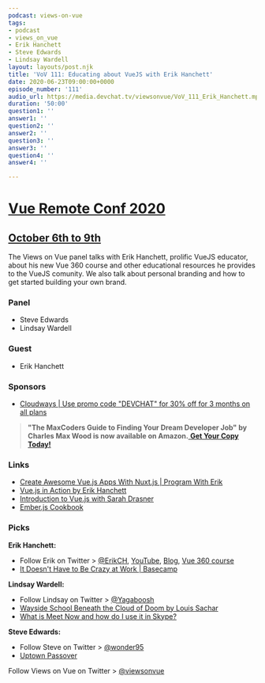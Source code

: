 ```yaml
---
podcast: views-on-vue
tags:
- podcast
- views_on_vue
- Erik Hanchett
- Steve Edwards
- Lindsay Wardell
layout: layouts/post.njk
title: 'VoV 111: Educating about VueJS with Erik Hanchett'
date: 2020-06-23T09:00:00+0000
episode_number: '111'
audio_url: https://media.devchat.tv/viewsonvue/VoV_111_Erik_Hanchett.mp3
duration: '50:00'
question1: ''
answer1: ''
question2: ''
answer2: ''
question3: ''
answer3: ''
question4: ''
answer4: ''

---
```

# [Vue Remote Conf 2020](https://vueremoteconf.com)

## [October 6th to 9th](https://vueremoteconf.com)

The Views on Vue panel talks with Erik Hanchett, prolific VueJS educator, about his new Vue 360 course and other educational resources he provides to the VueJS comunity. We also talk about personal branding and how to get started building your own brand.

### **Panel**

* Steve Edwards
* Lindsay Wardell

### **Guest**

* Erik Hanchett

### **Sponsors**

* [Cloudways | Use promo code "DEVCHAT" for 30% off for 3 months on all plans](https://www.cloudways.com/en/?id=546951&chan=Devchat&data1=Vue-show&data2=Podcast-10)

> **"The MaxCoders Guide to Finding Your Dream Developer Job" by Charles Max Wood is now available on Amazon.**[ **Get Your Copy Today!**](https://www.amazon.com/gp/product/B081MBL5C9/ref=as_li_ss_tl?ie=UTF8&linkCode=sl1&tag=devchattv-20&linkId=9d61363241636e2546ef46abba198746&language=en_US)


### **Links**

* [Create Awesome Vue\.js Apps With Nuxt\.js \| Program With Erik](https://school.programwitherik.com/p/create-awesome-vue-js-apps-with-nuxt-js)
* [Vue\.js in Action by Erik Hanchett](https://www.amazon.com/Vue-js-Action-Erik-Hanchett/dp/1617294624)
* [Introduction to Vue\.js with Sarah Drasner](https://frontendmasters.com/courses/vue/)
* [Ember\.js Cookbook](https://www.amazon.com/Ember-js-cookbook-Erik-Hanchett/dp/1783982209)


### **Picks**

**Erik Hanchett:**

* Follow Erik on Twitter > [@ErikCH](https://twitter.com/erikch), [YouTube](https://www.youtube.com/channel/UCshZ3rdoCLjDYuTR_RBubzw), [Blog](https://www.programwitherik.com/), [Vue 360 course](https://course.vuecourse.tech/)
* [It Doesn't Have to Be Crazy at Work \| Basecamp](https://basecamp.com/books/calm)



**Lindsay Wardell:**

* Follow Lindsay on Twitter > [@Yagaboosh](https://twitter.com/Yagaboosh)
* [Wayside School Beneath the Cloud of Doom by Louis Sachar](https://www.goodreads.com/book/show/51946033-wayside-school-beneath-the-cloud-of-doom)
* [What is Meet Now and how do I use it in Skype?](https://support.skype.com/en/faq/FA34926/what-is-meet-now-and-how-do-i-use-it-in-skype)



**Steve Edwards:**

* Follow Steve on Twitter > [@wonder95](https://twitter.com/wonder95)
* [Uptown Passover](https://www.youtube.com/watch?v=7Q7Jo7FkLH4)



Follow Views on Vue on Twitter > [@viewsonvue](https://twitter.com/viewsonvue)
